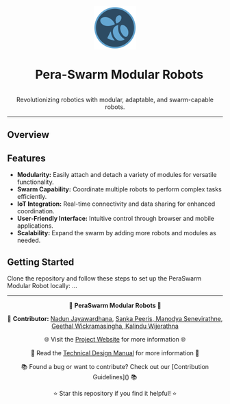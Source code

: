 <div align="center">
  <img src="/docs/images/pera-swarm-logo.png" alt="PeraSwarm Modular Robot Logo" width="100">
  <h1 style="display: inline-block; margin-left: 20px;">Pera-Swarm Modular Robots</h1>
  <p>Revolutionizing robotics with modular, adaptable, and swarm-capable robots.</p>

</div>

___

## Overview


## Features
- **Modularity:** Easily attach and detach a variety of modules for versatile functionality.
- **Swarm Capability:** Coordinate multiple robots to perform complex tasks efficiently.
- **IoT Integration:** Real-time connectivity and data sharing for enhanced coordination.
- **User-Friendly Interface:** Intuitive control through browser and mobile applications.
- **Scalability:** Expand the swarm by adding more robots and modules as needed.

## Getting Started
Clone the repository and follow these steps to set up the PeraSwarm Modular Robot locally:
...

---

<div align="center">
  <p>🚀 <b>PeraSwarm Modular Robots </b> 🚀</p>
  <p>👥 <b>Contributor:</b> <a href="https://github.com/nandun00">Nadun Jayawardhana</a>, <a href=https://github.com/sanka-p> Sanka Peeris</a>,<a href=https://github.com/manodyaSenevirathne> Manodya Senevirathne</a>,<a href=https://github.com/GeethalWickramasinghe> Geethal Wickramasingha</a>,<a href=https://github.com/KalinduWijerathna> Kalindu Wijerathna</a></p>
  <p>🌐 Visit the <a href=https://cepdnaclk.github.io/e19-3yp-Pera-Swarm-Modular-Robots/>Project Website</a> for more information 🌐</p>
  <p>📃 Read the <a href=https://github.com/cepdnaclk/e19-3yp-Pera-Swarm-Modular-Robots/wiki/Home>Technical Design Manual</a> for more information 📃</p>
  <p>📚 Found a bug or want to contribute? Check out our [Contribution Guidelines](<link-to-your-contribution-guidelines>) 📚</p> 
  <p>⭐️ Star this repository if you find it helpful! ⭐️</p>
</div>

